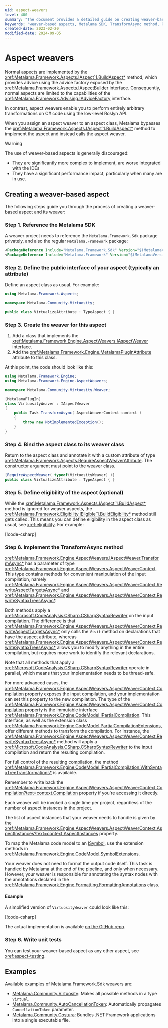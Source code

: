 ```yaml
---
uid: aspect-weavers
level: 400
summary: "The document provides a detailed guide on creating weaver-based aspects using the Metalama SDK. It covers referencing the SDK, defining the aspect's public interface, creating the weaver, binding the aspect to the weaver, defining eligibility, implementing the TransformAsync method, and writing unit tests."
keywords: "weaver-based aspects, Metalama SDK, TransformAsync method, Roslyn API, C# code transformations, IAspectWeaver interface, aspect weaver"
created-date: 2023-02-20
modified-date: 2024-09-05
---
```


# Aspect weavers

Normal aspects are implemented by the <xref:Metalama.Framework.Aspects.IAspect`1.BuildAspect*> method, which provides advice using the advice factory exposed by the <xref:Metalama.Framework.Aspects.IAspectBuilder> interface. Consequently, normal aspects are limited to the capabilities of the <xref:Metalama.Framework.Advising.IAdviceFactory> interface.

In contrast, aspect weavers enable you to perform entirely arbitrary transformations on C# code using the low-level Roslyn API.

When you assign an aspect weaver to an aspect class, Metalama bypasses the <xref:Metalama.Framework.Aspects.IAspect`1.BuildAspect*> method to implement the aspect and instead calls the aspect weaver.

> [!WARNING]
> The use of weaver-based aspects is generally discouraged:
> * They are significantly more complex to implement, are worse integrated with the IDEs
> * They have a significant performance impact, particularly when many are in use.

## Creating a weaver-based aspect

The following steps guide you through the process of creating a weaver-based aspect and its weaver:

### Step 1. Reference the Metalama SDK

A weaver project needs to reference the `Metalama.Framework.Sdk` package privately, and also the regular `Metalama.Framework` package:

```xml
<PackageReference Include="Metalama.Framework.Sdk" Version="$(MetalamaVersion)" PrivateAssets="all" />
<PackageReference Include="Metalama.Framework" Version="$(MetalamaVersion)" />
```

### Step 2. Define the public interface of your aspect (typically an attribute)

Define an aspect class as usual. For example:

```csharp
using Metalama.Framework.Aspects;

namespace Metalama.Community.Virtuosity;

public class VirtualizeAttribute : TypeAspect { }
```

### Step 3. Create the weaver for this aspect

1. Add a class that implements the <xref:Metalama.Framework.Engine.AspectWeavers.IAspectWeaver> interface.
2. Add the <xref:Metalama.Framework.Engine.MetalamaPlugInAttribute> attribute to this class.

At this point, the code should look like this:

```cs
using Metalama.Framework.Engine;
using Metalama.Framework.Engine.AspectWeavers;

namespace Metalama.Community.Virtuosity.Weaver;

[MetalamaPlugIn]
class VirtuosityWeaver : IAspectWeaver
{
    public Task TransformAsync( AspectWeaverContext context )
    {
        throw new NotImplementedException();
    }
}
```

### Step 4. Bind the aspect class to its weaver class

Return to the aspect class and annotate it with a custom attribute of type <xref:Metalama.Framework.Aspects.RequireAspectWeaverAttribute>. The constructor argument must point to the weaver class.

```cs
[RequireAspectWeaver( typeof(VirtuosityWeaver) )]
public class VirtualizeAttribute : TypeAspect { }
```

### Step 5. Define eligibility of the aspect (optional)

While the <xref:Metalama.Framework.Aspects.IAspect`1.BuildAspect*> method is ignored for weaver aspects, the <xref:Metalama.Framework.Eligibility.IEligible`1.BuildEligibility*> method still gets called. This means you can define eligibility in the aspect class as usual, see <xref:eligibility>. For example:

[!code-csharp[](~/source-dependencies/Metalama.Community/src/Metalama.Community.Virtuosity/Metalama.Community.Virtuosity/VirtualizeAttribute.cs)]

### Step 6. Implement the TransformAsync method

<xref:Metalama.Framework.Engine.AspectWeavers.IAspectWeaver.TransformAsync*> has a parameter of type <xref:Metalama.Framework.Engine.AspectWeavers.AspectWeaverContext>. This type contains methods for convenient manipulation of the input compilation, namely <xref:Metalama.Framework.Engine.AspectWeavers.AspectWeaverContext.RewriteAspectTargetsAsync*> and <xref:Metalama.Framework.Engine.AspectWeavers.AspectWeaverContext.RewriteSyntaxTreesAsync*>.

Both methods apply a <xref:Microsoft.CodeAnalysis.CSharp.CSharpSyntaxRewriter> on the input compilation. The difference is that <xref:Metalama.Framework.Engine.AspectWeavers.AspectWeaverContext.RewriteAspectTargetsAsync*> only calls the `Visit` method on declarations that have the aspect attribute, whereas <xref:Metalama.Framework.Engine.AspectWeavers.AspectWeaverContext.RewriteSyntaxTreesAsync*> allows you to modify anything in the entire compilation, but requires more work to identify the relevant declarations.

Note that all methods that apply a <xref:Microsoft.CodeAnalysis.CSharp.CSharpSyntaxRewriter> operate in parallel, which means that your implementation needs to be thread-safe.

For more advanced cases, the <xref:Metalama.Framework.Engine.AspectWeavers.AspectWeaverContext.Compilation> property exposes the input compilation, and your implementation can set this property to the new compilation.
The type of the <xref:Metalama.Framework.Engine.AspectWeavers.AspectWeaverContext.Compilation> property is the immutable interface <xref:Metalama.Framework.Engine.CodeModel.IPartialCompilation>. This interface, as well as the extension class <xref:Metalama.Framework.Engine.CodeModel.PartialCompilationExtensions>, offer different methods to transform the compilation. For instance, the <xref:Metalama.Framework.Engine.AspectWeavers.AspectWeaverContext.RewriteSyntaxTreesAsync*> method will apply a <xref:Microsoft.CodeAnalysis.CSharp.CSharpSyntaxRewriter> to the input compilation and return the resulting compilation.

For full control of the resulting compilation, the method <xref:Metalama.Framework.Engine.CodeModel.IPartialCompilation.WithSyntaxTreeTransformations*> is available.

Remember to write back the <xref:Metalama.Framework.Engine.AspectWeavers.AspectWeaverContext.Compilation?text=context.Compilation> property if you're accessing it directly.

Each weaver will be invoked a single time per project, regardless of the number of aspect instances in the project.

The list of aspect instances that your weaver needs to handle is given by the <xref:Metalama.Framework.Engine.AspectWeavers.AspectWeaverContext.AspectInstances?text=context.AspectInstances> property.

To map the Metalama code model to an [ISymbol](https://learn.microsoft.com/en-us/dotnet/api/microsoft.codeanalysis.isymbol), use the extension methods in <xref:Metalama.Framework.Engine.CodeModel.SymbolExtensions>.

Your weaver does not need to format the output code itself. This task is handled by Metalama at the end of the pipeline, and only when necessary.
However, your weaver is responsible for annotating the syntax nodes with the annotations declared in the  <xref:Metalama.Framework.Engine.Formatting.FormattingAnnotations> class.

#### Example

A simplified version of `VirtuosityWeaver` could look like this:

[!code-csharp[](~/code/Metalama.Documentation.SampleCode.Sdk/VirtuosityWeaver.cs)]

The actual implementation is available [on the GitHub repo](https://github.com/postsharp/Metalama.Community/blob/master/src/Metalama.Community.Virtuosity/Metalama.Community.Virtuosity.Weaver/VirtuosityWeaver.cs).

### Step 6. Write unit tests

You can test your weaver-based aspect as any other aspect, see <xref:aspect-testing>.

## Examples

Available examples of Metalama.Framework.Sdk weavers are:

* [Metalama.Community.Virtuosity](https://github.com/postsharp/Metalama.Community/tree/master/src/Metalama.Community.Virtuosity): Makes all possible methods in a type `virtual`.
* [Metalama.Community.AutoCancellationToken](https://github.com/postsharp/Metalama.Community/tree/master/src/Metalama.Community.AutoCancellationToken): Automatically propagates `CancellationToken` parameter.
* [Metalama.Community.Costura](https://github.com/postsharp/Metalama.Community/tree/master/src/Metalama.Community.Costura): Bundles .NET Framework applications into a single executable file.



